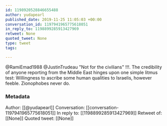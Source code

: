 ```yaml
---
id: 1198920528846655488
author: yudapearl
published_date: 2019-11-25 11:05:03 +00:00
conversation_id: 1197941965775618051
in_reply_to: 1198899285913427969
retweet: None
quoted_tweet: None
type: tweet
tags:

---
```


@RamiEmad1988 @JustinTrudeau "Not for the civilians" !!!. The credibility of anyone reporting from the Middle East hinges upon one simple litmus test: Willingness to ascribe some human qualities to Israelis, however feeble. Zionophobes never do.

### Metadata

Author: [[@yudapearl]]
Conversation: [[conversation-1197941965775618051]]
In reply to: [[1198899285913427969]]
Retweet of: [[None]]
Quoted tweet: [[None]]
